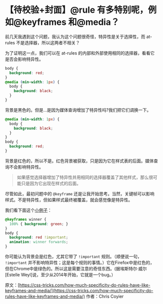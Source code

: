 # 【待校验+封面】@rule 有多特别呢，例如@keyframes 和@media？

前几天我遇到这个问题，我认为这个问题很奇怪，特异性是关于选择性，而 at-rules 不是选择器，所以这两者不相关？

为了证明这一点，我们可以在 at-rules 的内部和外部使用相同的选择器，看看它是否会影响特异性。
```css
body {
  background: red;
}
@media (min-width: 1px) {
  body {
    background: black;
  }
}
```

背景是黑色的。但是…是因为媒体查询增加了特异性吗?我们把它们调换一下。

```css
@media (min-width: 1px) {
  body {
    background: black;
  }
}
body {
  background: red;
}
```

背景是红色的，所以不是。红色背景被获取，只是因为它在样式表的后面。媒体查询不会影响特异性。

> 如果感觉选择器增加了特异性并用相同的选择器覆盖了其他样式，那么很可能只是因为它出现在样式的后面。


尽管如此，最初问题中的 `@keyframe` 还是让我开始思考。当然，关键帧可以影响样式。不是特异性，但如果样式最终被覆盖，就会感觉像是特异性。

我们看下面这个[小例子](https://codepen.io/chriscoyier/pen/EqargG)：

```css
@keyframes winner {
  100% { background: green; }
}
body {
  background: red !important;
  animation: winner forwards;
}
```

你可能认为背景会是红色，尤其它带了 `!important` 规则。（顺便说一句， `!important` 并不影响特异性；这是每个规则的事情。）它在Firefox中是红色的，但在Chrome中是绿色的。所以这是需要注意的奇怪东西。(据埃斯特尔·威尔[Estelle Weyl]说，至少从2014年开始，它就是一个bug。）

原文：[https://css-tricks.com/how-much-specificity-do-rules-have-like-keyframes-and-media/](https://css-tricks.com/how-much-specificity-do-rules-have-like-keyframes-and-media/)
作者：Chris Coyier
